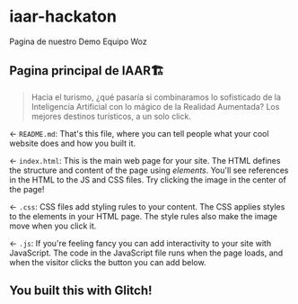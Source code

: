 # iaar-hackaton
Pagina de nuestro Demo Equipo Woz

## Pagina principal de IAAR🏗️

> Hacia el turismo, ¿qué pasaría si combinaramos lo sofisticado de la Inteligencia Artificial con lo mágico de la Realidad Aumentada? Los mejores destinos turísticos, a un solo click.

← `README.md`: That's this file, where you can tell people what your cool website does and how you built it.

← `index.html`: This is the main web page for your site. The HTML defines the structure and content of the page using _elements_. You'll see references in the HTML to the JS and CSS files. Try clicking the image in the center of the page!

← `.css`: CSS files add styling rules to your content. The CSS applies styles to the elements in your HTML page. The style rules also make the image move when you click it.

← `.js`: If you're feeling fancy you can add interactivity to your site with JavaScript. The code in the JavaScript file runs when the page loads, and when the visitor clicks the button you can add below.

## You built this with Glitch!
